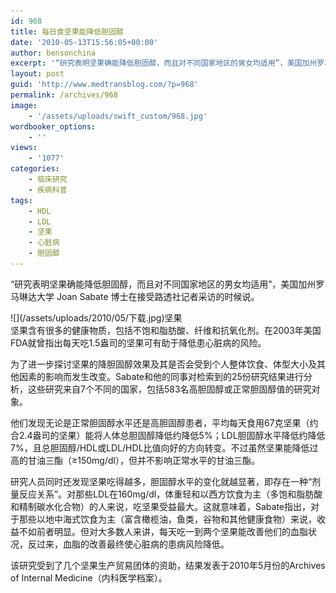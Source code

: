 ```yaml
---
id: 968
title: 每日食坚果能降低胆固醇
date: '2010-05-13T15:56:05+00:00'
author: bensonchina
excerpt: '“研究表明坚果确能降低胆固醇，而且对不同国家地区的男女均适用”，美国加州罗马琳达大学 Joan Sabate 博士在接受路透社记者采访的时候说。坚果含有很多的健康物质，包括不饱和脂肪酸、纤维和抗氧化剂。在2003年美国FDA就曾指出每天吃1.5盎司的坚果可有助于降低患心脏病的风险。'
layout: post
guid: 'http://www.medtransblog.com/?p=968'
permalink: /archives/968
image:
    - '/assets/uploads/swift_custom/968.jpg'
wordbooker_options:
    - ''
views:
    - '1077'
categories:
    - 临床研究
    - 疾病科普
tags:
    - HDL
    - LDL
    - 坚果
    - 心脏病
    - 胆固醇
---
```


“研究表明坚果确能降低胆固醇，而且对不同国家地区的男女均适用”，美国加州罗马琳达大学 Joan Sabate 博士在接受路透社记者采访的时候说。

<div class="wp-caption aligncenter" id="attachment_5023" style="width: 288px">![](/assets/uploads/2010/05/下载.jpg)坚果

</div>坚果含有很多的健康物质，包括不饱和脂肪酸、纤维和抗氧化剂。在2003年美国FDA就曾指出每天吃1.5盎司的坚果可有助于降低患心脏病的风险。

为了进一步探讨坚果的降胆固醇效果及其是否会受到个人整体饮食、体型大小及其他因素的影响而发生改变。Sabate和他的同事对检索到的25份研究结果进行分析，这些研究来自7个不同的国家，包括583名高胆固醇或正常胆固醇值的研究对象。

他们发现无论是正常胆固醇水平还是高胆固醇患者，平均每天食用67克坚果（约合2.4盎司的坚果）能将人体总胆固醇降低约降低5%；LDL胆固醇水平降低约降低7%，且总胆固醇/HDL或LDL/HDL比值向好的方向转变。不过虽然坚果能降低过高的甘油三酯（≥150mg/dl），但并不影响正常水平的甘油三酯。

研究人员同时还发现坚果吃得越多，胆固醇水平的变化就越显著，即存在一种“剂量反应关系”。对那些LDL在160mg/dl，体重轻和以西方饮食为主（多饱和脂肪酸和精制碳水化合物）的人来说，吃坚果受益最大。这就意味着，Sabate指出，对于那些以地中海式饮食为主（富含橄榄油，鱼类，谷物和其他健康食物）来说，收益不如前者明显。但对大多数人来讲，每天吃一到两个坚果能改善他们的血脂状况，反过来，血脂的改善最终使心脏病的患病风险降低。

该研究受到了几个坚果生产贸易团体的资助，结果发表于2010年5月份的Archives of Internal Medicine（内科医学档案）。